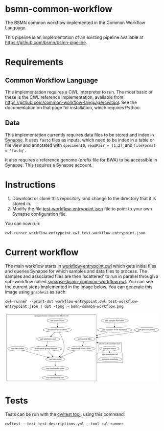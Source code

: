 # bsmn-common-workflow
The BSMN common workflow implemented in the Common Workflow Language.

This pipeline is an implementation of an existing pipeline available at https://github.com/bsmn/bsmn-pipeline.

# Requirements

## Common Workflow Language

This implementation requires a CWL interpreter to run. The most basic of these is the CWL reference implementation, available from https://github.com/common-workflow-language/cwltool. See the documentation on that page for installation, which requires Python.

## Data
This implementation currently requires data files to be stored and index in [Synapse](https://www.synapse.org). It uses `fastq` files as inputs, which need to be index in a table or file view and annotated with `specimenID`, `readPair = [1,2]`, and `fileFormat = 'fastq'`.

It also requires a reference genome (prefix file for BWA) to be accessible in Synapse. This requires a Synapse account.

# Instructions

1. Download or clone this repository, and change to the directory that it is stored in.
2. Modify the file [test-workflow-entrypoint.json](test-workflow-entrypoint.json) file to point to your own Synapse configuration file.

You can now run:

```
cwl-runner workflow-entrypoint.cwl test-workflow-entrypoint.json
```

# Current workflow

The main workflow starts in [workflow-entrypoint.cwl](workflow-entrypoint.cwl) which gets initial files and queries Synapse for which samples and data files to process. The samples and associated files are then 'scattered' to run in parallel through a sub-workflow called [synapse-bsmn-common-workflow.cwl](synapse-bsmn-common-workflow.cwl). You can see the current steps implemented in the image below. You can generate this image using `graphviz` as such:

```
cwl-runner --print-dot workflow-entrypoint.cwl test-workflow-entrypoint.json | dot -Tpng > bsmn-common-workflow.png
```

![bsmn-common-workflow.png](bsmn-common-workflow.png)

# Tests

Tests can be run with the [cwltest tool](https://github.com/common-workflow-language/cwltest/), using this command:

```
cwltest --test test-descriptions.yml --tool cwl-runner
```
